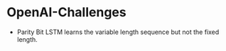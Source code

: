 # OpenAI-Challenges

* Parity Bit
LSTM learns the variable length sequence but not the fixed length.